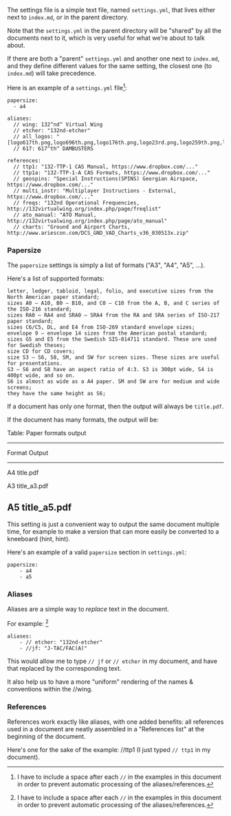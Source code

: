 The settings file is a simple text file, named `settings.yml`, that lives either next to `index.md`,
or in the parent directory.

Note that the `settings.yml` in the parent directory will be "shared" by all the documents next to it,
which is very useful for what we're about to talk about.

If there are both a "parent" `settings.yml` and another one next to `index.md`, and they define
different values for the same setting, the closest one (to `index.md`) will take precedence.

Here is an example of a `settings.yml` file[^alias_space]:

```  
papersize:
  - a4
  
aliases:
  // wing: 132^nd^ Virtual Wing
  // etcher: "132nd-etcher"
  // all_logos: "[logo617th.png,logo696th.png,logo176th.png,logo23rd.png,logo259th.png,logo765th.png]"
  // 617: 617^th^ DAMBUSTERS
  
references:
  // ttp1: "132-TTP-1 CAS Manual, https://www.dropbox.com/..."
  // ttp1a: "132-TTP-1-A CAS Formats, https://www.dropbox.com/..."
  // geospins: "Special Instructions(SPINS) Georgian Airspace, https://www.dropbox.com/..."
  // multi_instr: "Multiplayer Instructions - External, https://www.dropbox.com/..."
  // freqs: "132nd Operational Frequencies, http://132virtualwing.org/index.php/page/freqlist"
  // ato_manual: "ATO Manual, http://132virtualwing.org/index.php/page/ato_manual"
  // charts: "Ground and Airport Charts, http://www.ariescon.com/DCS_GND_VAD_Charts_v36_030513x.zip"
```

### Papersize

The `papersize` settings is simply a list of formats ("A3", "A4", "A5", ...).

Here's a list of supported formats:

```
letter, ledger, tabloid, legal, folio, and executive sizes from the North American paper standard;
sizes A0 – A10, B0 – B10, and C0 – C10 from the A, B, and C series of the ISO-216 standard;
sizes RA0 – RA4 and SRA0 – SRA4 from the RA and SRA series of ISO-217 paper standard;
sizes C6/C5, DL, and E4 from ISO-269 standard envelope sizes;
envelope 9 – envelope 14 sizes from the American postal standard;
sizes G5 and E5 from the Swedish SIS-014711 standard. These are used for Swedish theses;
size CD for CD covers;
size S3 – S6, S8, SM, and SW for screen sizes. These sizes are useful for presentations.
S3 – S6 and S8 have an aspect ratio of 4:3. S3 is 300pt wide, S4 is 400pt wide, and so on.
S6 is almost as wide as a A4 paper. SM and SW are for medium and wide screens;
they have the same height as S6;
```

If a document has only one format, then the output will always be `title.pdf`.

If the document has many formats, the output will be:

Table: Paper formats output

---------------------------
  Format     Output
----------  ---------------
 A4			 title.pdf
 
 A3			 title_a3.pdf
 
 A5          title_a5.pdf
---------------------------

This setting is just a convenient way to output the same document multiple time,
for example to make a version that can more easily be converted to a kneeboard
(hint, hint).

Here's an example of a valid `papersize` section in `settings.yml`:

```
papersize:
	- a4
	- a5
```


### Aliases

Aliases are a simple way to *replace* text in the document.

For example: [^alias_space]

```
aliases:
	- // etcher: "132nd-etcher"
	- //jf: "J-TAC/FAC(A)"
```

This would allow me to type `// jf` or `// etcher` in my document,
and have that replaced by the corresponding text.

It also help us to have a more "uniform" rendering of the names & conventions
within the //wing.

### References

References work exactly like aliases, with one added benefits: all references used in a document
are neatly assembled in a "References list" at the beginning of the document.

Here's one for the sake of the example: //ttp1 (I just typed `// ttp1` in my document).

[^alias_space]: I have to include a space after each `//` in the examples in this document in order
to prevent automatic processing of the aliases/references.